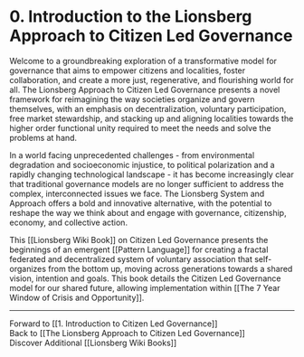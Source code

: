 # 0. Introduction to the Lionsberg Approach to Citizen Led Governance

Welcome to a groundbreaking exploration of a transformative model for governance that aims to empower citizens and localities, foster collaboration, and create a more just, regenerative, and flourishing world for all. The Lionsberg Approach to Citizen Led Governance presents a novel framework for reimagining the way societies organize and govern themselves, with an emphasis on decentralization, voluntary participation, free market stewardship, and stacking up and aligning localities towards the higher order functional unity required to meet the needs and solve the problems at hand.

In a world facing unprecedented challenges - from environmental degradation and socioeconomic injustice, to political polarization and a rapidly changing technological landscape - it has become increasingly clear that traditional governance models are no longer sufficient to address the complex, interconnected issues we face. The Lionsberg System and Approach offers a bold and innovative alternative, with the potential to reshape the way we think about and engage with governance, citizenship, economy, and collective action.

This [[Lionsberg Wiki Book]] on Citizen Led Governance presents the beginnings of an emergent [[Pattern Language]] for creating a fractal federated and decentralized system of voluntary association that self-organizes from the bottom up, moving across generations towards a shared vision, intention and goals. This book details the Citizen Led Governance model for our shared future, allowing implementation within [[The 7 Year Window of Crisis and Opportunity]]. 

___

Forward to [[1.  Introduction to Citizen Led Governance]]  
Back to [[The Lionsberg Approach to Citizen Led Governance]]  
Discover Additional [[Lionsberg Wiki Books]]  